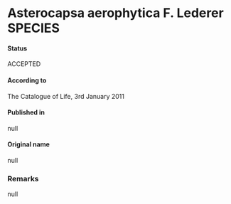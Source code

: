 # Asterocapsa aerophytica F. Lederer SPECIES

#### Status
ACCEPTED

#### According to
The Catalogue of Life, 3rd January 2011

#### Published in
null

#### Original name
null

### Remarks
null